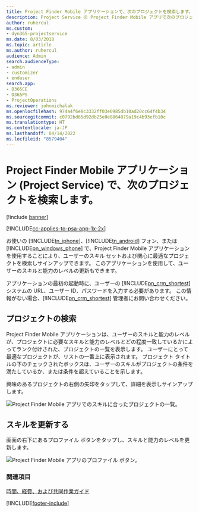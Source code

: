 ```yaml
---
title: Project Finder Mobile アプリケーションで、次のプロジェクトを検索します。
description: Project Service の Project Finder Mobile アプリで次のプロジェクトを検索する方法
author: ruhercul
ms.custom:
- dyn365-projectservice
ms.date: 8/03/2018
ms.topic: article
ms.author: ruhercul
audience: Admin
search.audienceType:
- admin
- customizer
- enduser
search.app:
- D365CE
- D365PS
- ProjectOperations
ms.reviewer: johnmichalak
ms.openlocfilehash: 974a4f6e8c3332ff03e0985db10ad20cc64f4b34
ms.sourcegitcommit: c0792bd65d92db25e0e8864879a19c4b93efb10c
ms.translationtype: HT
ms.contentlocale: ja-JP
ms.lasthandoff: 04/14/2022
ms.locfileid: "8579404"
---
```

# <a name="find-your-next-project-with-the-project-finder-mobile-app-project-service"></a>Project Finder Mobile アプリケーション (Project Service) で、次のプロジェクトを検索します。

[!include [banner](../includes/psa-now-project-operations.md)]

[!INCLUDE[cc-applies-to-psa-app-1x-2x](../includes/cc-applies-to-psa-app-1x-2x.md)]

お使いの [!INCLUDE[tn_iphone](../includes/tn-iphone.md)]、[!INCLUDE[tn_android](../includes/tn-android.md)] フォン、または [!INCLUDE[pn_windows_phone](../includes/pn-windows-phone.md)] で、Project Finder Mobile アプリケーションを使用することにより、ユーザーのスキル セットおよび関心に最適なプロジェクトを検索しサインアップできます。 このアプリケーションを使用して、ユーザーのスキルと能力のレベルの更新もできます。  
  
 アプリケーションの最初の起動時に、ユーザーの [!INCLUDE[pn_crm_shortest](../includes/pn-crm-shortest.md)] システムの URL、ユーザー ID、パスワードを入力する必要があります。 この情報がない場合、[!INCLUDE[pn_crm_shortest](../includes/pn-crm-shortest.md)] 管理者にお問い合わせください。  
  
## <a name="find-a-project"></a>プロジェクトの検索  
 Project Finder Mobile アプリケーションは、ユーザーのスキルと能力のレベルが、プロジェクトに必要なスキルと能力のレベルとどの程度一致しているかによってランク付けされた、プロジェクトの一覧を表示します。 ユーザーにとって最適なプロジェクトが、リストの一番上に表示されます。 プロジェクト タイトルの下のチェックされたボックスは、ユーザーのスキルがプロジェクトの条件を満たしているか、または条件を超えていることを示します。  
  
 興味のあるプロジェクトの右側の矢印をタップして、詳細を表示しサインアップします。  
  
 ![Project Finder Mobile アプリでのスキルに合ったプロジェクトの一覧。](../psa/media/project-service-project-finder-list.png "Project Finder Mobile アプリでのスキルに合ったプロジェクトの一覧")  
  
## <a name="update-your-skills"></a>スキルを更新する  
 画面の右下にあるプロファイル ボタンをタップし、スキルと能力のレベルを更新します。  
  
 ![Project Finder Mobile アプリのプロファイル ボタン。](../psa/media/project-service-project-finder-profile.png "プロジェクト検索モバイル アプリのプロファイル ボタン")  
  
### <a name="see-also"></a>関連項目  
 [時間、経費、および共同作業ガイド](../psa/time-expense-collaboration-guide.md)


[!INCLUDE[footer-include](../includes/footer-banner.md)]
